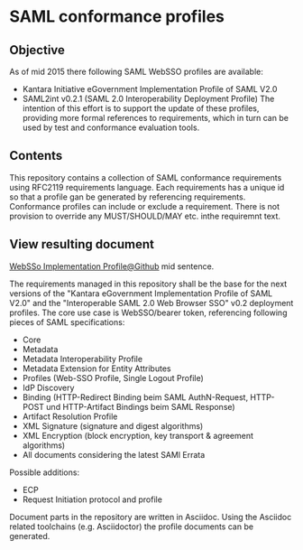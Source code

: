 # SAML conformance profiles
## Objective
As of mid 2015 there following SAML WebSSO profiles are available:
* Kantara Initiative eGovernment Implementation Profile of SAML V2.0
* SAML2int v0.2.1 (SAML 2.0 Interoperability Deployment Profile)
The intention of this effort is to support the update of these profiles, providing more formal references
 to requirements, which in turn can be used by test and conformance evaluation tools.

## Contents
This repository contains a collection of SAML conformance requirements using RFC2119 requirements language. 
Each requirements has a unique id so that a profile gan be generated by referencing requirements. 
Conformance profiles can include or exclude a requirement. There is not provision to override any MUST/SHOULD/MAY etc. inthe requiremnt text.

## View resulting document
[WebSSo Implementation Profile@Github](http://htmlpreview.github.io/?https://github.com/rhoerbe/SAMLprofiles/blob/master/html/A%20WebSSO%20Implementation/index.html) mid sentence.


The requirements managed in this repository shall be the base for the next versions of the "Kantara eGovernment Implementation Profile of SAML V2.0" and the "Interoperable SAML 2.0 Web Browser SSO" v0.2 deployment profiles. The core use case is WebSSO/bearer token, referencing following pieces of SAML specifications:
*	Core 
*	Metadata
*	Metadata Interoperability Profile
*	Metadata Extension for Entity Attributes
*	Profiles (Web-SSO Profile, Single Logout Profile)
*	IdP Discovery
*	Binding (HTTP-Redirect Binding beim SAML AuthN-Request, HTTP-POST und HTTP-Artifact Bindings beim SAML Response)
*	Artifact Resolution Profile
*	XML Signature (signature and digest algorithms)
*	XML Encryption (block encryption, key transport & agreement algorithms)
*   All documents considering the latest SAMl Errata

Possible additions:
* ECP 
* Request Initiation protocol and profile

Document parts in the repository are written in Asciidoc. Using the Asciidoc related toolchains (e.g. Asciidoctor) the profile documents can be generated.

